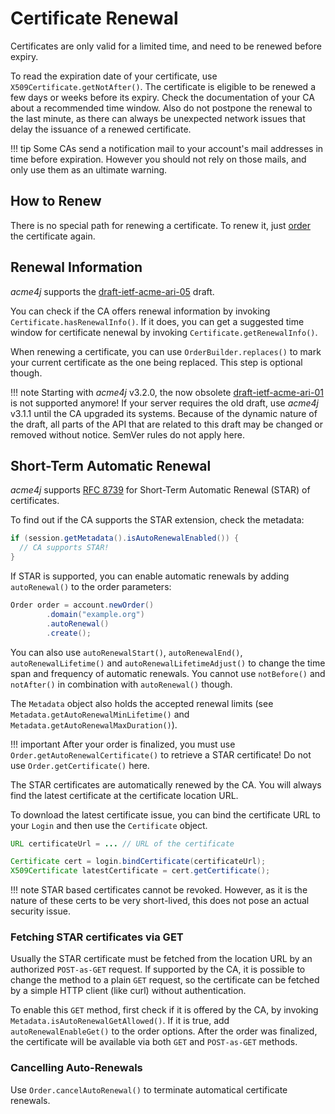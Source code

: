 # Certificate Renewal

Certificates are only valid for a limited time, and need to be renewed before expiry.

To read the expiration date of your certificate, use `X509Certificate.getNotAfter()`. The certificate is eligible to be renewed a few days or weeks before its expiry. Check the documentation of your CA about a recommended time window. Also do not postpone the renewal to the last minute, as there can always be unexpected network issues that delay the issuance of a renewed certificate.

!!! tip
    Some CAs send a notification mail to your account's mail addresses in time before expiration. However you should not rely on those mails, and only use them as an ultimate warning.

## How to Renew

There is no special path for renewing a certificate. To renew it, just [order](order.md) the certificate again.

## Renewal Information

_acme4j_ supports the [draft-ietf-acme-ari-05](https://www.ietf.org/archive/id/draft-ietf-acme-ari-05.html) draft.

You can check if the CA offers renewal information by invoking `Certificate.hasRenewalInfo()`. If it does, you can get a suggested time window for certificate nenewal by invoking `Certificate.getRenewalInfo()`.

When renewing a certificate, you can use `OrderBuilder.replaces()` to mark your current certificate as the one being replaced. This step is optional though.

!!! note
    Starting with _acme4j_ v3.2.0, the now obsolete [draft-ietf-acme-ari-01](https://www.ietf.org/archive/id/draft-ietf-acme-ari-01.html) is not supported anymore! If your server requires the old draft, use _acme4j_ v3.1.1 until the CA upgraded its systems. Because of the dynamic nature of the draft, all parts of the API that are related to this draft may be changed or removed without notice. SemVer rules do not apply here.

## Short-Term Automatic Renewal

_acme4j_ supports [RFC 8739](https://tools.ietf.org/html/rfc8739) for Short-Term Automatic Renewal (STAR) of certificates.

To find out if the CA supports the STAR extension, check the metadata:

```java
if (session.getMetadata().isAutoRenewalEnabled()) {
  // CA supports STAR!
}
```

If STAR is supported, you can enable automatic renewals by adding `autoRenewal()` to the order parameters:

```java
Order order = account.newOrder()
        .domain("example.org")
        .autoRenewal()
        .create();
```

You can also use `autoRenewalStart()`, `autoRenewalEnd()`, `autoRenewalLifetime()` and `autoRenewalLifetimeAdjust()` to change the time span and frequency of automatic renewals. You cannot use `notBefore()` and `notAfter()` in combination with `autoRenewal()` though.

The `Metadata` object also holds the accepted renewal limits (see `Metadata.getAutoRenewalMinLifetime()` and `Metadata.getAutoRenewalMaxDuration()`).

!!! important
    After your order is finalized, you must use `Order.getAutoRenewalCertificate()` to retrieve a STAR certificate! Do not use `Order.getCertificate()` here.

The STAR certificates are automatically renewed by the CA. You will always find the latest certificate at the certificate location URL.

To download the latest certificate issue, you can bind the certificate URL to your `Login` and then use the `Certificate` object.

```java
URL certificateUrl = ... // URL of the certificate

Certificate cert = login.bindCertificate(certificateUrl);
X509Certificate latestCertificate = cert.getCertificate();
```

!!! note
    STAR based certificates cannot be revoked. However, as it is the nature of these certs to be very short-lived, this does not pose an actual security issue.

### Fetching STAR certificates via GET

Usually the STAR certificate must be fetched from the location URL by an authorized `POST-as-GET` request. If supported by the CA, it is possible to change the method to a plain `GET` request, so the certificate can be fetched by a simple HTTP client (like curl) without authentication.

To enable this `GET` method, first check if it is offered by the CA, by invoking `Metadata.isAutoRenewalGetAllowed()`. If it is true, add `autoRenewalEnableGet()` to the order options. After the order was finalized, the certificate will be available via both `GET` and `POST-as-GET` methods.

### Cancelling Auto-Renewals

Use `Order.cancelAutoRenewal()` to terminate automatical certificate renewals.
